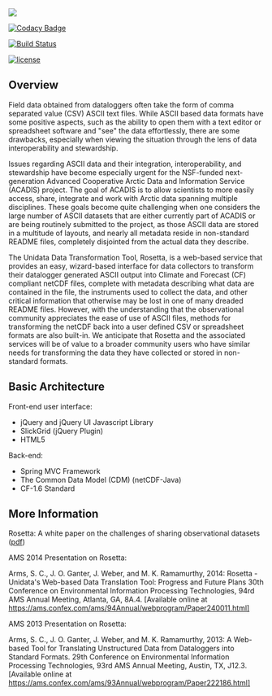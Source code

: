
<img src="http://www.unidata.ucar.edu/images/logos/rosetta-150x150.png">

[![Codacy Badge](https://api.codacy.com/project/badge/Grade/f80ccf60a33c4ed7a1b5e29695de6021)](https://app.codacy.com/app/Unidata/rosetta?utm_source=github.com&utm_medium=referral&utm_content=Unidata/rosetta&utm_campaign=Badge_Grade_Dashboard)

[![Build Status](https://travis-ci.org/Unidata/rosetta.svg?branch=master)](https://travis-ci.org/Unidata/rosetta)

[![license](https://img.shields.io/github/license/unidata/rosetta.svg)](https://opensource.org/licenses/BSD-3-Clause)


Overview
--------

Field data obtained from dataloggers often take the form of comma separated value (CSV) ASCII text files. While ASCII
based data formats have some positive aspects, such as the ability to open them with a text editor or spreadsheet
software and "see" the data effortlessly, there are some drawbacks, especially when viewing the situation through the
lens of data interoperability and stewardship.

Issues regarding ASCII data and their integration, interoperability, and stewardship have become especially urgent for
the NSF-funded next-generation Advanced Cooperative Arctic Data and Information Service (ACADIS) project. The goal of
ACADIS is to allow scientists to more easily access, share, integrate and work with Arctic data spanning multiple
disciplines. These goals become quite challenging when one considers the large number of ASCII datasets that are either
currently part of ACADIS or are being routinely submitted to the project, as those ASCII data are stored in a multitude
of layouts, and nearly all metadata reside in non-standard README files, completely disjointed from the actual data they
describe.

The Unidata Data Transformation Tool, Rosetta, is a web-based service that provides an easy, wizard-based interface for
data collectors to transform their datalogger generated ASCII output into Climate and Forecast (CF) compliant netCDF
files, complete with metadata describing what data are contained in the file, the instruments used to collect the data,
and other critical information that otherwise may be lost in one of many dreaded README files. However, with the
understanding that the observational community appreciates the ease of use of ASCII files, methods for transforming the
netCDF back into a user defined CSV or spreadsheet formats are also built-in. We anticipate that Rosetta and the
associated services will be of value to a broader community users who have similar needs for transforming the data they
have collected or stored in non-standard formats.

Basic Architecture
------------------

Front-end user interface:

* jQuery and jQuery UI Javascript Library
* SlickGrid (jQuery Plugin)
* HTML5

Back-end:

* Spring MVC Framework
* The Common Data Model (CDM) (netCDF-Java)
* CF-1.6 Standard

## More Information ##
Rosetta: A white paper on the challenges of sharing observational datasets ([pdf](http://www.unidata.ucar.edu/software/pzhta/files/rosetta_whitepaper.pdf))

AMS 2014 Presentation on Rosetta:

Arms, S. C., J. O. Ganter, J. Weber, and M. K. Ramamurthy, 2014: Rosetta - Unidata's 
Web-based Data Translation Tool: Progress and Future Plans 30th Conference on 
Environmental Information Processing Technologies, 94rd AMS Annual Meeting, Atlanta, GA,
8A.4. [Available online at https://ams.confex.com/ams/94Annual/webprogram/Paper240011.html]

AMS 2013 Presentation on Rosetta:

Arms, S. C., J. O. Ganter, J. Weber, and M. K. Ramamurthy, 2013: A Web-based Tool for Translating
Unstructured Data from Dataloggers into Standard Formats. 29th Conference on Environmental Information
Processing Technologies, 93rd AMS Annual Meeting, Austin, TX, J12.3. [Available online at
https://ams.confex.com/ams/93Annual/webprogram/Paper222186.html]
